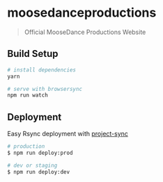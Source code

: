 # moosedanceproductions

> Official MooseDance Productions Website

## Build Setup

``` bash
# install dependencies
yarn

# serve with browsersync
npm run watch
```

## Deployment

Easy Rsync deployment with [project-sync](https://www.npmjs.com/package/project-sync)

``` bash
# production
$ npm run deploy:prod

# dev or staging
$ npm run deploy:dev
```
